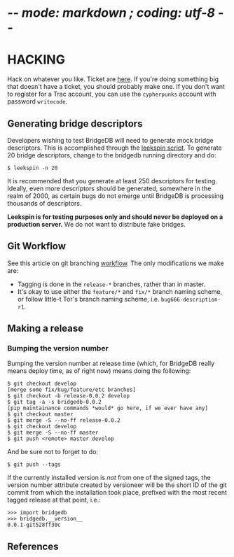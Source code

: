 
# -*- mode: markdown ; coding: utf-8 -*-

HACKING
=======

Hack on whatever you like. Ticket are [here][trac]. If you're doing something
big that doesn't have a ticket, you should probably make one. If you don't
want to register for a Trac account, you can use the ```cypherpunks``` account
with password ```writecode```.

## Generating bridge descriptors

Developers wishing to test BridgeDB will need to generate mock bridge
descriptors. This is accomplished through the [leekspin
script](https://gitweb.torproject.org/user/isis/leekspin.git). To generate 20
bridge descriptors, change to the bridgedb running directory and do:

    $ leekspin -n 20

It is recommended that you generate at least 250 descriptors for testing.
Ideally, even more descriptors should be generated, somewhere in the realm of
2000, as certain bugs do not emerge until BridgeDB is processing thousands of
descriptors.

**Leekspin is for testing purposes only and should never be deployed on a
production server.** We do not want to distribute fake bridges.

## Git Workflow

See this article on git branching [workflow][workflow]. The only modifications
we make are:

  * Tagging is done in the ```release-*``` branches, rather than in master.
  * It's okay to use either the ```feature/*``` and ```fix/*``` branch naming
    scheme, or follow little-t Tor's branch naming scheme,
    i.e. ```bug666-description-r1```.

## Making a release

### Bumping the version number

Bumping the version number at release time (which, for BridgeDB really means
deploy time, as of right now) means doing the following:

    $ git checkout develop
    [merge some fix/bug/feature/etc branches]
    $ git checkout -b release-0.0.2 develop
    $ git tag -a -s bridgedb-0.0.2
    [pip maintainance commands *would* go here, if we ever have any]
    $ git checkout master
    $ git merge -S --no-ff release-0.0.2
    $ git checkout develop
    $ git merge -S --no-ff master
    $ git push <remote> master develop

And be sure not to forget to do:

    $ git push --tags

If the currently installed version is *not* from one of the signed tags, the
version number attribute created by versioneer will be the short ID of the git
commit from which the installation took place, prefixed with the most recent
tagged release at that point, i.e.:

    >>> import bridgedb
    >>> bridgedb.__version__
    0.0.1-git528ff30c

References
----------
[trac]: https://trac.torproject.org/projects/tor/query?status=accepted&status=assigned&status=needs_information&status=needs_review&status=needs_revision&status=new&status=reopened&component=BridgeDB&groupdesc=1&group=priority&col=id&col=summary&col=status&col=type&col=priority&col=changetime&report=34&order=priority
[workflow]: http://nvie.com/posts/a-successful-git-branching-model/
